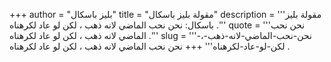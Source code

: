 +++
author = "بليز باسكال"
title = "مقولة بليز باسكال"
description = '''مقولة بليز باسكال: نحن نحب الماضي لانه ذهب ، لكن لو عاد لكرهناه .'''
quote = '''نحن نحب الماضي لانه ذهب ، لكن لو عاد لكرهناه .'''
slug = '''نحن-نحب-الماضي-لانه-ذهب-،-لكن-لو-عاد-لكرهناه'''
+++
نحن نحب الماضي لانه ذهب ، لكن لو عاد لكرهناه .
